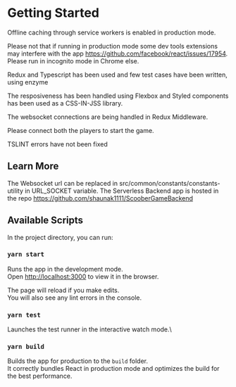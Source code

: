 # Getting Started

Offline caching through service workers is enabled in production mode.

Please not that if running in production mode some dev tools extensions may interfere with the app https://github.com/facebook/react/issues/17954. Please run in incognito mode in Chrome else.

Redux and Typescript has been used and few test cases have been written, using enzyme

The resposiveness has been handled using Flexbox and Styled components has been used as a CSS-IN-JSS library.

The websocket connections are being handled in Redux Middleware.

Please connect both the players to start the game.

TSLINT errors have not been fixed

## Learn More

The Websocket url can be replaced in src/common/constants/constants-utility in URL_SOCKET variable. The Serverless Backend app is hosted in the repo https://github.com/shaunak1111/ScooberGameBackend

## Available Scripts

In the project directory, you can run:

### `yarn start`

Runs the app in the development mode.\
Open [http://localhost:3000](http://localhost:3000) to view it in the browser.

The page will reload if you make edits.\
You will also see any lint errors in the console.

### `yarn test`

Launches the test runner in the interactive watch mode.\

### `yarn build`

Builds the app for production to the `build` folder.\
It correctly bundles React in production mode and optimizes the build for the best performance.





